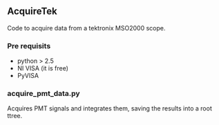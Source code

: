 ## AcquireTek
Code to acquire data from a tektronix MSO2000 scope. 

### Pre requisits
 - python > 2.5
 - NI VISA (it is free)
 - PyVISA

### acquire_pmt_data.py
Acquires PMT signals and integrates them, saving the results into a root ttree.
